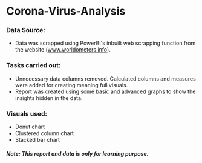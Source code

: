 # Corona-Virus-Analysis

### Data Source:
- Data was scrapped using PowerBI's inbuilt web scrapping function from the website (www.worldometers.info).
### Tasks carried out:
- Unnecessary data columns removed. Calculated columns and measures were added for creating meaning full visuals.
- Report was created using some basic and advanced graphs to show the insights hidden in the data.
### Visuals used:
- Donut chart
- Clustered column chart 
- Stacked bar chart

#### *Note: This report and data is only for learning purpose.*
